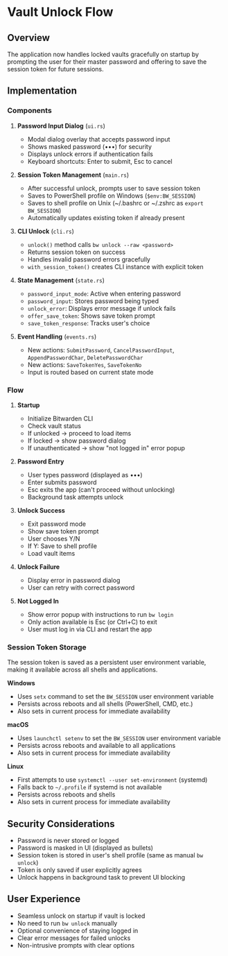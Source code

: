 # Vault Unlock Flow

## Overview

The application now handles locked vaults gracefully on startup by prompting the user for their master password and offering to save the session token for future sessions.

## Implementation

### Components

1. **Password Input Dialog** (`ui.rs`)
   - Modal dialog overlay that accepts password input
   - Shows masked password (•••) for security
   - Displays unlock errors if authentication fails
   - Keyboard shortcuts: Enter to submit, Esc to cancel

2. **Session Token Management** (`main.rs`)
   - After successful unlock, prompts user to save session token
   - Saves to PowerShell profile on Windows (`$env:BW_SESSION`)
   - Saves to shell profile on Unix (~/.bashrc or ~/.zshrc as `export BW_SESSION`)
   - Automatically updates existing token if already present

3. **CLI Unlock** (`cli.rs`)
   - `unlock()` method calls `bw unlock --raw <password>`
   - Returns session token on success
   - Handles invalid password errors gracefully
   - `with_session_token()` creates CLI instance with explicit token

4. **State Management** (`state.rs`)
   - `password_input_mode`: Active when entering password
   - `password_input`: Stores password being typed
   - `unlock_error`: Displays error message if unlock fails
   - `offer_save_token`: Shows save token prompt
   - `save_token_response`: Tracks user's choice

5. **Event Handling** (`events.rs`)
   - New actions: `SubmitPassword`, `CancelPasswordInput`, `AppendPasswordChar`, `DeletePasswordChar`
   - New actions: `SaveTokenYes`, `SaveTokenNo`
   - Input is routed based on current state mode

### Flow

1. **Startup**
   - Initialize Bitwarden CLI
   - Check vault status
   - If unlocked → proceed to load items
   - If locked → show password dialog
   - If unauthenticated → show "not logged in" error popup

2. **Password Entry**
   - User types password (displayed as •••)
   - Enter submits password
   - Esc exits the app (can't proceed without unlocking)
   - Background task attempts unlock

3. **Unlock Success**
   - Exit password mode
   - Show save token prompt
   - User chooses Y/N
   - If Y: Save to shell profile
   - Load vault items

4. **Unlock Failure**
   - Display error in password dialog
   - User can retry with correct password

5. **Not Logged In**
   - Show error popup with instructions to run `bw login`
   - Only action available is Esc (or Ctrl+C) to exit
   - User must log in via CLI and restart the app

### Session Token Storage

The session token is saved as a persistent user environment variable, making it available across all shells and applications.

**Windows**
- Uses `setx` command to set the `BW_SESSION` user environment variable
- Persists across reboots and all shells (PowerShell, CMD, etc.)
- Also sets in current process for immediate availability

**macOS**
- Uses `launchctl setenv` to set the `BW_SESSION` user environment variable
- Persists across reboots and available to all applications
- Also sets in current process for immediate availability

**Linux**
- First attempts to use `systemctl --user set-environment` (systemd)
- Falls back to `~/.profile` if systemd is not available
- Persists across reboots and shells
- Also sets in current process for immediate availability

## Security Considerations

- Password is never stored or logged
- Password is masked in UI (displayed as bullets)
- Session token is stored in user's shell profile (same as manual `bw unlock`)
- Token is only saved if user explicitly agrees
- Unlock happens in background task to prevent UI blocking

## User Experience

- Seamless unlock on startup if vault is locked
- No need to run `bw unlock` manually
- Optional convenience of staying logged in
- Clear error messages for failed unlocks
- Non-intrusive prompts with clear options

